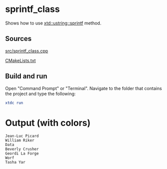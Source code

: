 # sprintf_class

Shows how to use [xtd::ustring::sprintf](https://gammasoft71.github.io/xtd/reference_guides/latest/group__format__parse.html#ga0c65606fb81f84e4d9ea43002114d8de) method.

## Sources

[src/sprintf_class.cpp](src/sprintf_class.cpp)

[CMakeLists.txt](CMakeLists.txt)

## Build and run

Open "Command Prompt" or "Terminal". Navigate to the folder that contains the project and type the following:

```cmake
xtdc run
```

# Output (with colors)

```
Jean-Luc Picard
William Riker
Data
Beverly Crusher
Geordi La Forge
Worf
Tasha Yar
```

